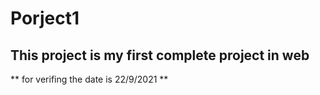 # Porject1
## This project is my first complete project in web 
** for verifing the date is 22/9/2021 **
